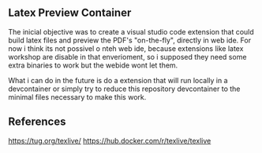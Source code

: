 ## Latex Preview Container

The inicial objective was to create a visual studio code extension that could build latex files and preview the PDF's "on-the-fly", directly in web ide. For now i think its not possivel o nteh web ide, because extensions like latex workshop are disable in that enverioment, so i supposed they need some extra binaries to work but the webide wont let them.

What i can do in the future is do a extension that will run locally in a devcontainer or simply try to reduce this repository devcontainer to the minimal files necessary to make this work.

## References
https://tug.org/texlive/
https://hub.docker.com/r/texlive/texlive